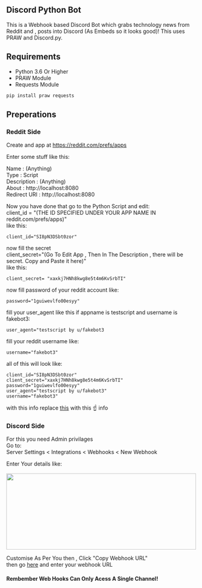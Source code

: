 ## Discord Python Bot
This is a Webhook based Discord Bot which grabs technology news from Reddit and , posts into Discord (As Embeds so it looks good)! This uses PRAW and Discord.py.
## Requirements
- Python 3.6 Or Higher
- PRAW Module
- Requests Module


```bash
pip install praw requests
```



## Preperations

### Reddit Side
Create and app at https://reddit.com/prefs/apps

Enter some stuff like this:

Name : (Anything)
<br>
Type : Script
<br>
Description : (Anything)
<br>
About : http://localhost:8080
<br>
Redirect URI : http://localhost:8080

Now you have done that go to the Python Script and edit:
<br>
client_id = "(THE ID SPECIFIED UNDER YOUR APP NAME IN reddit.com/prefs/apps)"
<br>
like this:
```
client_id="SI8pN3DSbt0zor"
```
now fill the secret
<br>
client_secret="(Go To Edit App , Then In The Description , there will be secret. Copy and Paste it here)"
<br>
like this:
```
client_secret= "xaxkj7HNh8kwg8e5t4m6KvSrbTI"
```
now fill password of your reddit account like:
```
password="1guiwevlfo00esyy"
```
fill your user_agent like this if appname is testscript and username is fakebot3:
```
user_agent="testscript by u/fakebot3
```
fill your reddit username like:
```
username="fakebot3"
```
all of this will look like:
```
client_id="SI8pN3DSbt0zor"
client_secret="xaxkj7HNh8kwg8e5t4m6KvSrbTI"
password="1guiwevlfo00esyy"
user_agent="testscript by u/fakebot3"
username="fakebot3"

```
with this info replace [this](https://github.com/fast-and-curious-1910/Discord-Python-Bot/blob/44875f6a1adc4ef3fdb487484e5f29db1f10b024/config.py#L19-L23) with this :point_up: info



### Discord Side

For this you need Admin privilages
<br>
Go to:
<br>
Server Settings < Integrations < Webhooks < New Webhook

Enter Your details like:
<br>
<br>
<img src=https://i.imgur.com/o3Bo9Ea.png width=500 height=200>

Customise As Per You then , Click "Copy Webhook URL" 
<br>
then go [here](https://github.com/fast-and-curious-1910/Discord-Python-Bot/blob/44875f6a1adc4ef3fdb487484e5f29db1f10b024/config.py#L5) and enter your webhook URL


#### Rembember Web Hooks Can Only Acess A Single Channel!

